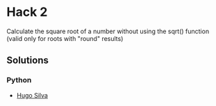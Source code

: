 # Hack 2

Calculate the square root of a number without using the sqrt() function (valid only for roots with "round" results)

## Solutions
### Python 
* [Hugo Silva](https://github.com/hugoadriao/hack-to-be-fast/blob/master/hack_3/python/hugoadriao/hack_3.py)